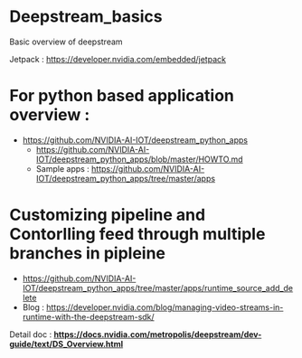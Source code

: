 # Deepstream_basics
Basic overview of deepstream

Jetpack : https://developer.nvidia.com/embedded/jetpack

# For python based application overview :
* https://github.com/NVIDIA-AI-IOT/deepstream_python_apps
  * https://github.com/NVIDIA-AI-IOT/deepstream_python_apps/blob/master/HOWTO.md
  * Sample apps : https://github.com/NVIDIA-AI-IOT/deepstream_python_apps/tree/master/apps
  
# Customizing pipeline and Contorlling feed through multiple branches in pipleine
  * https://github.com/NVIDIA-AI-IOT/deepstream_python_apps/tree/master/apps/runtime_source_add_delete
  * Blog : https://developer.nvidia.com/blog/managing-video-streams-in-runtime-with-the-deepstream-sdk/
  
Detail doc : **https://docs.nvidia.com/metropolis/deepstream/dev-guide/text/DS_Overview.html**
